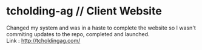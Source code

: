 # tcholding-ag // Client Website
Changed my system and was in a haste to complete the website so I wasn't commiting updates to the repo, completed and launched. <br/>
Link : http://tcholdingag.com/
